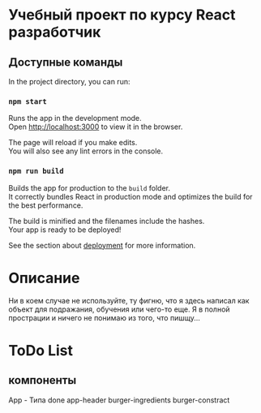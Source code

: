 # Учебный проект по курсу React разработчик

## Доступные команды

In the project directory, you can run:

### `npm start`

Runs the app in the development mode.\
Open [http://localhost:3000](http://localhost:3000) to view it in the browser.

The page will reload if you make edits.\
You will also see any lint errors in the console.

### `npm run build`

Builds the app for production to the `build` folder.\
It correctly bundles React in production mode and optimizes the build for the best performance.

The build is minified and the filenames include the hashes.\
Your app is ready to be deployed!

See the section about [deployment](https://facebook.github.io/create-react-app/docs/deployment) for more information.

# Описание

Ни в коем случае не используйте, ту фигню, что я здесь написал как объект для подражания, обучения или чего-то еще.
Я в полной прострации и ничего не понимаю из того, что пишщу...

# ToDo List

## компоненты

App - Типа done
app-header
burger-ingredients
burger-constract
